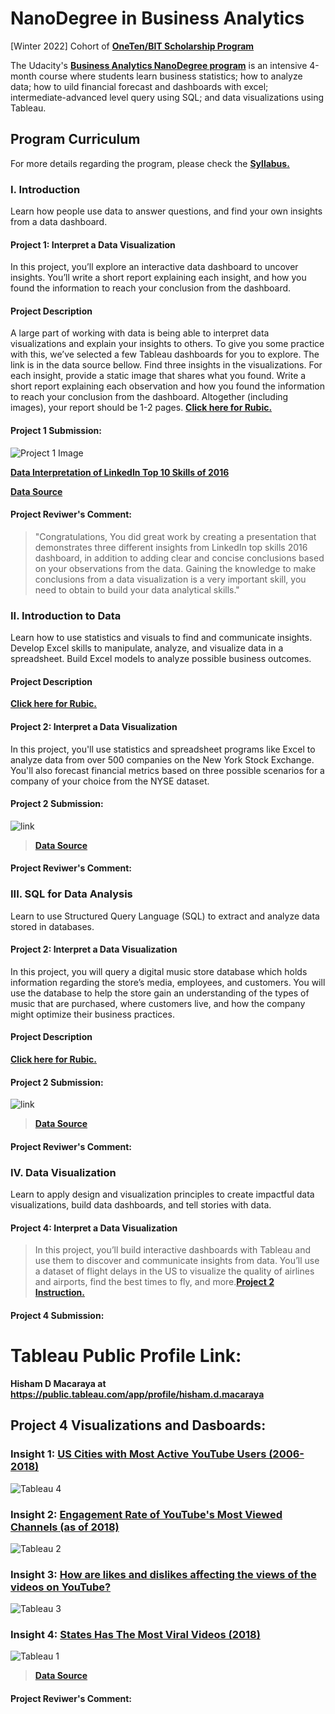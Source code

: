 # NanoDegree in Business Analytics

[Winter 2022] Cohort of **[OneTen/BIT Scholarship Program](https://www.udacity.com/scholarships/oneten-bit-scholarship)**

The Udacity's **[Business Analytics NanoDegree program](https://www.udacity.com/course/business-analytics-nanodegree--nd098)** is an intensive 4-month course where students learn business statistics; how to analyze data; how to uild financial forecast and dashboards with excel; intermediate-advanced level query using SQL; and data visualizations using Tableau.




## Program Curriculum
For more details regarding the program, please check the **[Syllabus.](Business-Analytics-Nanodegree-Program-Syllabus-2.0.pdf)**




### I. Introduction
Learn how people use data to answer questions, and find your own insights from a data dashboard.


#### Project 1: Interpret a Data Visualization
In this project, you’ll explore an interactive data dashboard to uncover insights. You’ll write a short report explaining each insight, and how you found the information to reach your conclusion from the dashboard.


#### Project Description
A large part of working with data is being able to interpret data visualizations and explain your insights to others. To give you some practice with this, we’ve selected a few Tableau dashboards for you to explore. The link is in the data source bellow. Find three insights in the visualizations. For each insight, provide a static image that shares what you found. Write a short report explaining each observation and how you found the information to reach your conclusion from the dashboard. Altogether (including images), your report should be 1-2 pages. **[Click here for Rubic.](https://review.udacity.com/#!/rubrics/1063/view)**


#### Project 1 Submission:

![Project 1 Image](https://user-images.githubusercontent.com/118230471/213973443-f64bb0cc-6274-442d-a930-3951d091a895.png)

**[Data Interpretation of LinkedIn Top 10 Skills of 2016](https://github.com/Hishamdmacaraya/NanoDegree-Business-Analytics/blob/main/Project-1-Data-Visualization-Interpretation/Data%20Interpretation%20of%20LinkedIn%20Top%2010%20Skills%20of%202016.pdf)**

**[Data Source](https://github.com/Hishamdmacaraya/NanoDegree-Business-Analytics/blob/main/Project-1-Data-Visualization-Interpretation/Data-Visualization-Source)**


#### Project Reviwer's Comment:
>"Congratulations, You did great work by creating a presentation that demonstrates three different insights from LinkedIn top skills 2016 dashboard, in addition to adding clear and concise conclusions based on your observations from the data. Gaining the knowledge to make conclusions from a data visualization is a very important skill, you need to obtain to build your data analytical skills."




### II. Introduction to Data
Learn how to use statistics and visuals to find and communicate insights. Develop Excel skills to manipulate, analyze, and visualize data in a spreadsheet. Build Excel models to analyze possible business outcomes.


#### Project Description
**[Click here for Rubic.]()**

#### Project 2: Interpret a Data Visualization
In this project, you'll use statistics and spreadsheet programs like Excel to analyze data from over 500 companies on the New York Stock Exchange. You'll also forecast financial metrics based on three possible scenarios for a company of your choice from the NYSE dataset. 

#### Project 2 Submission:

![link]()

>**[]()**

>**[Data Source]()**


#### Project Reviwer's Comment:




### III. SQL for Data Analysis
Learn to use Structured Query Language (SQL) to extract and analyze data stored in databases.


#### Project 2: Interpret a Data Visualization
In this project, you will query a digital music store database which holds information regarding the store’s media, employees, and customers. You will use the database to help the store gain an understanding of the types of music that are purchased, where customers live, and how the company might optimize their business practices.


#### Project Description
**[Click here for Rubic.]()**


#### Project 2 Submission:

![link]()

>**[]()**

>**[Data Source]()**


#### Project Reviwer's Comment:




### IV. Data Visualization
Learn to apply design and visualization principles to create impactful data visualizations, build data dashboards, and tell stories with data.

#### Project 4: Interpret a Data Visualization
>In this project, you’ll build interactive dashboards with Tableau and use them to discover and communicate insights from data. You’ll use a dataset of flight delays in the US to visualize the quality of airlines and airports, find the best times to fly, and more.**[Project 2 Instruction.]()**

#### Project 4 Submission:

# Tableau Public Profile Link:
**Hisham D Macaraya at https://public.tableau.com/app/profile/hisham.d.macaraya**

## Project 4 Visualizations and Dasboards:

### Insight 1: [US Cities with Most Active YouTube Users (2006-2018)](https://public.tableau.com/shared/D3T8RCYST?:display_count=n&:origin=viz_share_link)

![Tableau 4](https://user-images.githubusercontent.com/118230471/214647865-2b461473-6550-47e6-be44-b54bca9e1caf.png)


### Insight 2: [Engagement Rate of YouTube's Most Viewed Channels (as of 2018)](https://public.tableau.com/app/profile/hisham.d.macaraya/viz/EngagementRateofYouTubesMostViewedChannelsasof2018/Sheet5)

![Tableau 2](https://user-images.githubusercontent.com/118230471/214648427-ea4e3f73-bd0c-4e53-9d9f-83bb0b08fce9.png)


### Insight 3: [How are likes and dislikes affecting the views of the videos on YouTube?](https://public.tableau.com/app/profile/hisham.d.macaraya/viz/LikesandDislikesvsViewsonYouTubedatafrom2018/LikesDislikesvsViews)

![Tableau 3](https://user-images.githubusercontent.com/118230471/214649175-53cf6fee-5b99-40af-8951-f7159459b7f5.png)


### Insight 4: [States Has The Most Viral Videos (2018)](https://public.tableau.com/app/profile/hisham.d.macaraya/viz/StatesHasTheMostViralVideos2018/Dashboard1)

![Tableau 1](https://user-images.githubusercontent.com/118230471/214650335-f66d4e8e-bfc5-4731-945c-3d2f724d0959.png)


>**[]()**
>**[Data Source](https://www.kaggle.com/datasnaek/youtube-new/data)**



#### Project Reviwer's Comment:
